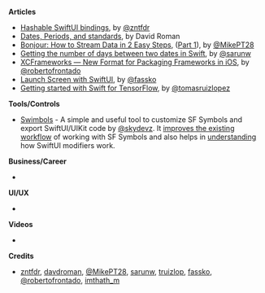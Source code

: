 
**Articles**

* [Hashable SwiftUI bindings](https://fivestars.blog/swiftui/hashable-bindings.html), by [@zntfdr](https://twitter.com/zntfdr)
* [Dates, Periods, and standards](https://treatwell.engineering/dates-periods-and-standards-dbdf29330cd7), by David Roman
* [Bonjour: How to Stream Data in 2 Easy Steps](https://medium.com/@mpesate/bonjour-how-to-stream-data-in-2-easy-steps-f335bded87?source=friends_link&sk=7208aef401fb4ee56fdcce0dd91a1090), ([Part 1](https://medium.com/@mpesate/bonjour-share-data-across-devices-without-a-backend-36faee520e14?source=friends_link&sk=be6cb221d6f17d53699b4955edabee86)), by [@MikePT28](https://twitter.com/mikept28)
* [Getting the number of days between two dates in Swift](https://sarunw.com/posts/getting-number-of-days-between-two-dates/), by [@sarunw](https://twitter.com/sarunw)
* [XCFrameworks — New Format for Packaging Frameworks in iOS](https://medium.com/dev-jam/xcframeworks-new-format-of-packaging-frameworks-in-ios-306cda40b24f?source=friends_link&sk=8368aa7d32e851f5ba5490c0bc901d36), by [@robertofrontado](https://github.com/robertofrontado)
* [Launch Screen with SwiftUI](https://kristaps.me/swiftui-launch-screen/), by [@fassko](https://twitter.com/fassko)
* [Getting started with Swift for TensorFlow](https://www.47deg.com/blog/getting-started-swift-tensorflow/), by [@tomasruizlopez](https://twitter.com/tomasruizlopez)

**Tools/Controls**

* [Swimbols](https://apps.apple.com/app/id1525226399?platform=ipad) - A simple and useful tool to customize SF Symbols and export SwiftUI/UIKit code by [@skydevz](https://twitter.com/skydevz). It [improves the existing workflow](https://medium.com/@imthathullah/re-imagining-sf-symbols-into-xcode-c2ebf92550d9?source=friends_link&sk=37af3872b7c89945bc67c9164c830340) of working with SF Symbols and also helps in [understanding](https://medium.com/better-programming/understanding-swiftui-modifiers-83ebfbc3f94?source=friends_link&sk=4f04d658f89fa814d766a4e056999d58) how SwiftUI modifiers work.

**Business/Career**

* 

**UI/UX**

* 

**Videos**

* 

**Credits**

* [zntfdr](https://github.com/zntfdr), [davdroman](https://github.com/davdroman), [@MikePT28](https://github.com/MikePT28), [sarunw](https://github.com/sarunw), [truizlop](https://github.com/truizlop), [fassko](https://github.com/fassko), [@robertofrontado](https://github.com/robertofrontado), [imthath_m](https://github.com/imthath-m)

